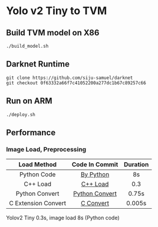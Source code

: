 
# Yolo v2 Tiny to TVM

## Build TVM model on X86

```
./build_model.sh
```
## Darknet Runtime

```
git clone https://github.com/siju-samuel/darknet
git checkout 0f63332a66f7c41052200a277dc1b67c89257c66
```

## Run on ARM

```
./deploy.sh
```

## Performance

### Image Load, Preprocessing

| Load Method | Code In Commit | Duration |
|:-----------:|:--------------:|:--------:|
| Python Code | [By Python](https://github.com/solderzzc/fast_ai/blob/020ffef678d266b5ed07ed9bdad5f2864fade1a2/fast_od/deploy_od.py#L104) | 8s|
| C++ Load    | [C++ Load](https://github.com/solderzzc/fast_ai/blob/8096c9ca2b4a8efc0eb93f11955c9f81684c8e29/fast_od/deploy_od.py#L51) | 0.3 |
| Python Convert | [Python Convert](https://github.com/solderzzc/fast_ai/blob/8096c9ca2b4a8efc0eb93f11955c9f81684c8e29/fast_od/deploy_od.py#L59) | 0.75s|
| C Extension Convert | [C Convert](https://github.com/solderzzc/fast_ai/blob/530da74a0e155dfded844aaaf3c2415741b3748c/fast_od/deploy_od.py#L84) | 0.005s|


Yolov2 Tiny 0.3s, image load 8s (Python code)
